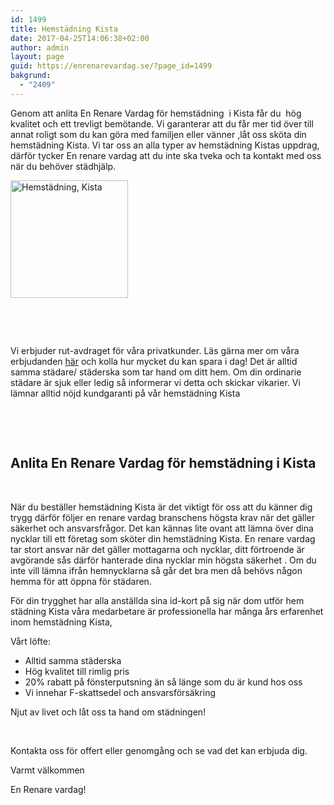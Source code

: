 ```yaml
---
id: 1499
title: Hemstädning Kista
date: 2017-04-25T14:06:38+02:00
author: admin
layout: page
guid: https://enrenarevardag.se/?page_id=1499
bakgrund:
  - "2409"
---
```

Genom att anlita En Renare Vardag för hemstädning  i Kista får du  hög kvalitet och ett trevligt bemötande. Vi garanterar att du får mer tid över till annat roligt som du kan göra med familjen eller vänner ,låt oss sköta din hemstädning Kista. Vi tar oss an alla typer av hemstädning Kistas uppdrag, därför tycker En renare vardag att du inte ska tveka och ta kontakt med oss när du behöver städhjälp.

[<img class=" wp-image-1500 aligncenter" src="https://enrenarevardag.se/wp-content/uploads/2017/04/Flyttstädning-28-300x300.jpg" alt="Hemstädning, Kista " width="188" height="188" srcset="https://enrenarevardag.se/wp-content/uploads/2017/04/Flyttstädning-28-300x300.jpg 300w, https://enrenarevardag.se/wp-content/uploads/2017/04/Flyttstädning-28-150x150.jpg 150w, https://enrenarevardag.se/wp-content/uploads/2017/04/Flyttstädning-28-125x125.jpg 125w, https://enrenarevardag.se/wp-content/uploads/2017/04/Flyttstädning-28.jpg 450w" sizes="(max-width: 188px) 100vw, 188px" />](https://enrenarevardag.se/pris/) 

&nbsp;

&nbsp;

Vi erbjuder rut-avdraget för våra privatkunder. Läs gärna mer om våra erbjudanden [här](https://enrenarevardag.se/erbjudanden/) och kolla hur mycket du kan spara i dag! Det är alltid samma städare/ städerska som tar hand om ditt hem. Om din ordinarie städare är sjuk eller ledig så informerar vi detta och skickar vikarier. Vi lämnar alltid nöjd kundgaranti på vår hemstädning Kista

&nbsp;

&nbsp;

## Anlita En Renare Vardag för hemstädning i Kista

&nbsp;

När du beställer hemstädning Kista är det viktigt för oss att du känner dig trygg därför följer en renare vardag branschens högsta krav när det gäller säkerhet och ansvarsfrågor. Det kan kännas lite ovant att lämna över dina nycklar till ett företag som sköter din hemstädning Kista. En renare vardag tar stort ansvar när det gäller mottagarna och nycklar, ditt förtroende är avgörande sås därför hanterade dina nycklar min högsta säkerhet . Om du inte vill lämna ifrån hemnycklarna så går det bra men då behövs någon hemma för att öppna för städaren.

För din trygghet har alla anställda sina id-kort på sig när dom utför hem städning Kista våra medarbetare är professionella har många års erfarenhet inom hemstädning Kista,

Vårt löfte:

  * Alltid samma städerska
  * Hög kvalitet till rimlig pris
  * 20% rabatt på fönsterputsning än så länge som du är kund hos oss
  * Vi innehar F-skattsedel och ansvarsförsäkring

Njut av livet och låt oss ta hand om städningen!

&nbsp;

Kontakta oss för offert eller genomgång och se vad det kan erbjuda dig.

Varmt välkommen

En Renare vardag!